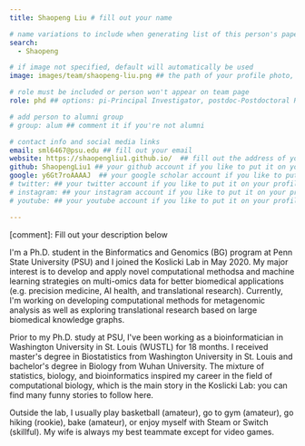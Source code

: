 ```yaml
---
title: Shaopeng Liu # fill out your name

# name variations to include when generating list of this person's papers
search:
  - Shaopeng

# if image not specified, default will automatically be used
image: images/team/shaopeng-liu.png ## the path of your profile photo, please put it under 'images/team' and name it as firstname-lastname.jpg

# role must be included or person won't appear on team page
role: phd ## options: pi-Principal Investigator, postdoc-Postdoctoral Researcher, phd-PhD Student, masters-Master's Student, undergrad-Undergraduate Student, highschool-High School Student, programmer-Software Engineer

# add person to alumni group
# group: alum ## comment it if you're not alumni

# contact info and social media links
email: sml6467@psu.edu ## fill out your email
website: https://shaopengliu1.github.io/  ## fill out the address of your pesonal website if you have or your linkedin profile if you like
github: ShaopengLiu1 ## your github account if you like to put it on your profile
google: y6Gt7roAAAAJ  ## your google scholar account if you like to put it on your profile
# twitter: ## your twitter account if you like to put it on your profile
# instagram: ## your instagram account if you like to put it on your profile
# youtube: ## your youtube account if you like to put it on your profile

---
```

[comment]: Fill out your description below 

I'm a Ph.D. student in the Binformatics and Genomics (BG) program at Penn State University (PSU) and I joined the Koslicki Lab in May 2020. My major interest is to develop and apply novel computational methodsa and machine learning strategies on  multi-omics data for better biomedical applications (e.g. precision medicine, AI health, and translational research). Currently, I'm working on developing computational methods for metagenomic analysis as well as exploring translational research based on large biomedical knowledge graphs.  

Prior to my Ph.D. study at PSU, I've been working as a bioinformatician in Washington University in St. Louis (WUSTL) for 18 months. I received master's degree in Biostatistics from Washington University in St. Louis and bachelor's degree in Biology from Wuhan University. The mixture of statistics, biology, and bioinformatics inspired my career in the field of computational biology, which is the main story in the Koslicki Lab: you can find many funny stories to follow here.  

Outside the lab, I usually play basketball (amateur), go to gym (amateur), go hiking (rookie), bake (amateur), or enjoy myself with Steam or Switch (skillful). My wife is always my best teammate except for video games.  

